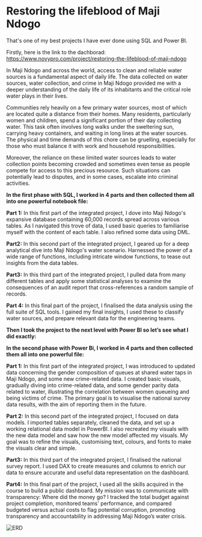# Restoring the lifeblood of Maji Ndogo
That's one of my best projects I have ever done using SQL and Power BI.

Firstly, here is the link to the dachborad: https://www.novypro.com/project/restoring-the-lifeblood-of-maji-ndogo


In Maji Ndogo and across the world, access to clean and reliable water sources is a fundamental aspect of daily life. The data collected on water sources, water collection, and crime in Maji Ndogo provided me with a deeper understanding of the daily life of its inhabitants and the critical role water plays in their lives.

Communities rely heavily on a few primary water sources, most of which are located quite a distance from their homes. Many residents, particularly women and children, spend a significant portion of their day collecting water. This task often involves long walks under the sweltering sun, carrying heavy containers, and waiting in long lines at the water sources. The physical and time demands of this chore can be gruelling, especially for those who must balance it with work and household responsibilities.

Moreover, the reliance on these limited water sources leads to water collection points becoming crowded and sometimes even tense as people compete for access to this precious resource. Such situations can potentially lead to disputes, and in some cases, escalate into criminal activities.

**In the first phase with SQL, I worked in 4 parts and then collected them all into one powerful notebook file:**

**Part 1:**
In this first part of the integrated project, I dove into Maji Ndogo's expansive database containing 60,000 records spread across various tables. As I navigated this trove of data, I used basic queries to familiarise myself with the content of each table. I also refined some data using DML.

**Part2:**
In this second part of the integrated project, I geared up for a deep analytical dive into Maji Ndogo's water scenario. Harnessed the power of a wide range of functions, including intricate window functions, to tease out insights from the data tables.

**Part3:**
In this third part of the integrated project, I pulled data from many different tables and apply some statistical analyses to examine the consequences of an audit report that cross-references a random sample of records.

**Part 4:**
In this final part of the project, I finalised the data analysis using the full suite of SQL tools. I gained my  final insights, I used these to classify water sources, and prepare relevant data for the engineering teams.

**Then I took the project to the next level with Power BI so let’s see what I did exactly:**

**In the second phase with Power Bi, I worked in 4 parts and then collected them all into one powerful file:**

**Part 1:**
In this first part of the integrated project, I was introduced to updated data concerning the gender composition of queues at shared water taps in Maji Ndogo, and some new crime-related data. I created basic visuals, gradually diving into crime-related data, and some gender parity data related to water, illustrating the correlation between women queueing and being victims of crime. The primary goal is to visualise the national survey data results, with the aim of reporting them in the future.

**Part 2:**
In this second part of the integrated project, I focused on data models. I imported tables separately, cleaned the data, and set up a working relational data model in PowerBI. I also recreated my visuals with the new data model and saw how the new model affected my visuals. My goal was to refine the visuals, customising text, colours, and fonts to make the visuals clear and simple.

**Part3:**
In this third part of the integrated project, I finalised the national survey report. I used DAX to create measures and columns to enrich our data to ensure accurate and useful data representation on the dashboard.

**Part4:**
In this final part of the project, I used all the skills acquired in the course to build a public dashboard. My mission was to communicate with transparency: Where did the money go? I tracked the total budget against project completion, monitored teams' performance, and compared budgeted versus actual costs to flag potential corruption, promoting transparency and accountability in addressing Maji Ndogo’s water crisis.

![ERD](https://github.com/ahmedsalah64/Integrated-Project-Maji-Ndogo/assets/115900209/64cdacd3-0c75-464d-8a60-3a047f91a7fd)

